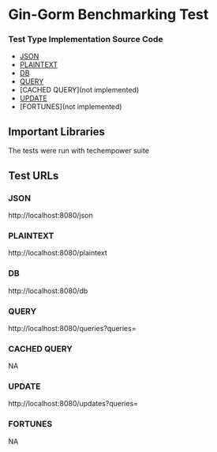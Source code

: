 # Gin-Gorm Benchmarking Test

### Test Type Implementation Source Code

* [JSON](main.go)
* [PLAINTEXT](main.go)
* [DB](main.go)
* [QUERY](main.go)
* [CACHED QUERY](not implemented)
* [UPDATE](main.go)
* [FORTUNES](not implemented)

## Important Libraries
The tests were run with techempower suite

## Test URLs
### JSON

http://localhost:8080/json

### PLAINTEXT

http://localhost:8080/plaintext

### DB

http://localhost:8080/db

### QUERY

http://localhost:8080/queries?queries=

### CACHED QUERY

NA

### UPDATE

http://localhost:8080/updates?queries=

### FORTUNES

NA
